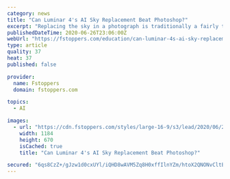```yaml
---
category: news
title: "Can Luminar 4's AI Sky Replacement Beat Photoshop?"
excerpt: "Replacing the sky in a photograph is traditionally a fairly tedious process, particularly if you are dealing with a complex structure consisting of things like tree branches and the like. However, Luminar 4 brought with it a new AI sky replacement tool that promised to drastically reduce the amount of time and effort that goes into the process."
publishedDateTime: 2020-06-26T23:06:00Z
webUrl: "https://fstoppers.com/education/can-luminar-4s-ai-sky-replacement-beat-photoshop-496124"
type: article
quality: 37
heat: 37
published: false

provider:
  name: Fstoppers
  domain: fstoppers.com

topics:
  - AI

images:
  - url: "https://cdn.fstoppers.com/styles/large-16-9/s3/lead/2020/06/299e4e4edd9520a48cf06a6cd6ba07f1.jpg"
    width: 1184
    height: 670
    isCached: true
    title: "Can Luminar 4's AI Sky Replacement Beat Photoshop?"

secured: "6qs8CzZ+/gJzw1d0cxUYl/iQHD8wAVM5Zq8H0xffIlnYZm/htoX2QNONvCltEuC3sUrhzrWdffO22+OzslJe7lsbcLYyIG8g7Ovomd8z+yno8etHcL9tTanqzxAK5BMb4sY927wu8boKKKHCOE3bfR63wiPsXkCL2A56UNOYFWUUvRtXKkwQcnrnGiCUOZoSQ4pHSRCjnHmoPH2pps1bUpywfHi1ZIvs4+Pzb+V2YkQI51/0ClCnYLQlrO1SaDhZuRsKAA9axAHoyTc7gGBlXwcrgoU0+Z9VBussP1e1DjdowOtQTK28KxojOjinF2b5m2xsGuNVHs9ibGJ5Ht6YUQ==;gRCPS2tCcw0fWK+EdT02CA=="
---
```


